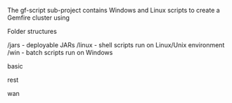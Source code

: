 The gf-script sub-project contains Windows and Linux scripts to create a Gemfire cluster using

Folder structures

/jars - deployable JARs
/linux - shell scripts run on Linux/Unix environment
/win - batch scripts run on Windows

basic

rest

wan